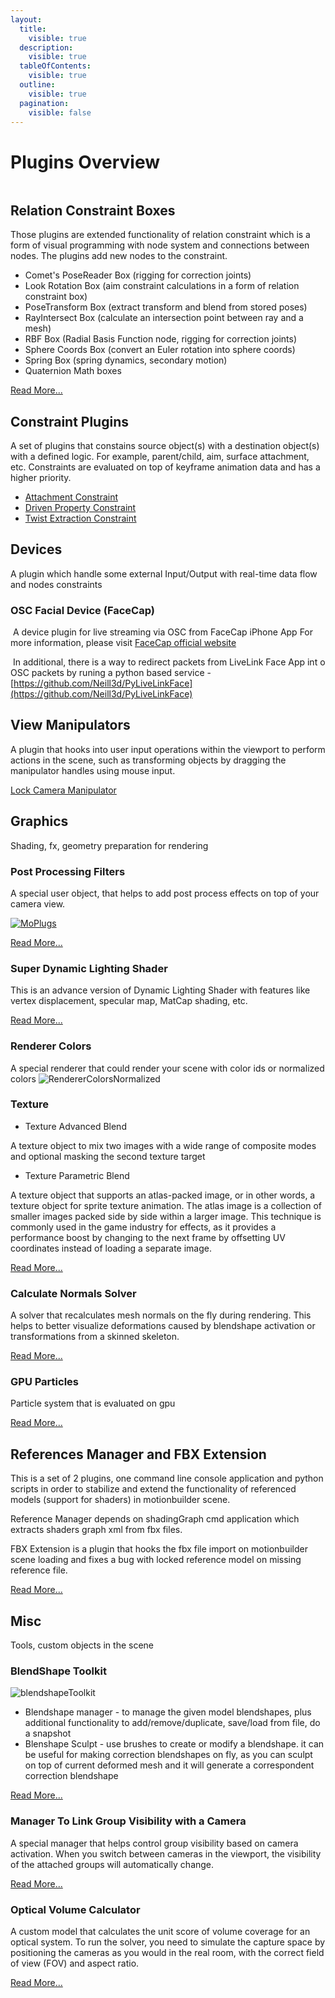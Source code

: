 ```yaml
---
layout:
  title:
    visible: true
  description:
    visible: true
  tableOfContents:
    visible: true
  outline:
    visible: true
  pagination:
    visible: false
---
```


# Plugins Overview

<figure><img src="../../.gitbook/assets/openmobu_plugins.jpg" alt=""><figcaption></figcaption></figure>

## Relation Constraint Boxes

Those plugins are extended functionality of relation constraint which is a form of visual programming with node system and connections between nodes. The plugins add new nodes to the constraint.

* Comet's PoseReader Box (rigging for correction joints)
* Look Rotation Box (aim constraint calculations in a form of relation constraint box)
* PoseTransform Box (extract transform and blend from stored poses)
* RayIntersect Box (calculate an intersection point between ray and a mesh)
* RBF Box (Radial Basis Function node, rigging for correction joints)
* Sphere Coords Box (convert an Euler rotation into sphere coords)
* Spring Box (spring dynamics, secondary motion)
* Quaternion Math boxes

[Read More...](relationboxes.md)

## Constraint Plugins

A set of plugins that constains source object(s) with a destination object(s) with a defined logic. For example, parent/child, aim, surface attachment, etc. Constraints are evaluated on top of keyframe animation data and has a higher priority.

* [Attachment Constraint](attachmentconstraint.md)
* [Driven Property Constraint](drivenpropertyconstraint.md)
* [Twist Extraction Constraint](constraint_twistextraction.md)

## Devices

A plugin which handle some external Input/Output with real-time data flow and nodes constraints

### OSC Facial Device (FaceCap)

<img src="../../.gitbook/assets/image (1) (2).png" alt="" data-size="line"> A device plugin for live streaming via OSC from FaceCap iPhone App For more information, please visit [FaceCap official website](https://bannaflak.com/face-cap/index.html)

<img src="../../.gitbook/assets/image (4).png" alt="" data-size="line"> In additional, there is a way to redirect packets from LiveLink Face App int o OSC packets by runing a python based service - [https://github.com/Neill3d/PyLiveLinkFace](https://github.com/Neill3d/PyLiveLinkFace)

## View Manipulators

A plugin that hooks into user input operations within the viewport to perform actions in the scene, such as transforming objects by dragging the manipulator handles using mouse input.

[Lock Camera Manipulator](manipulator_lockcamera.md)

## Graphics

Shading, fx, geometry preparation for rendering

### Post Processing Filters

A special user object, that helps to add post process effects on top of your camera view.

[![MoPlugs](../../../Documentation/Images/Bryan_usecase.jpg)](../../)

[Read More...](postprocessingeffects.md)

### Super Dynamic Lighting Shader

This is an advance version of Dynamic Lighting Shader with features like vertex displacement, specular map, MatCap shading, etc.

[Read More...](shader_superdynamiclighting.md)

### Renderer Colors

A special renderer that could render your scene with color ids or normalized colors ![RendererColorsNormalized](../renderer_colors_normalized.jpg)

### Texture

* Texture Advanced Blend

A texture object to mix two images with a wide range of composite modes and optional masking the second texture target

* Texture Parametric Blend

A texture object that supports an atlas-packed image, or in other words, a texture object for sprite texture animation. The atlas image is a collection of smaller images packed side by side within a larger image. This technique is commonly used in the game industry for effects, as it provides a performance boost by changing to the next frame by offsetting UV coordinates instead of loading a separate image.

[Read More...](textures.md)

### Calculate Normals Solver

A solver that recalculates mesh normals on the fly during rendering. This helps to better visualize deformations caused by blendshape activation or transformations from a skinned skeleton.

[Read More...](solvercalculatenormals.md)

### GPU Particles

Particle system that is evaluated on gpu

[Read More...](gpuparticlesshader.md)

## References Manager and FBX Extension

This is a set of 2 plugins, one command line console application and python scripts in order to stabilize and extend the functionality of referenced models (support for shaders) in motionbuilder scene.

Reference Manager depends on shadingGraph cmd application which extracts shaders graph xml from fbx files.

FBX Extension is a plugin that hooks the fbx file import on motionbuilder scene loading and fixes a bug with locked reference model on missing reference file.

[Read More...](referencesmanager.md)

## Misc

Tools, custom objects in the scene

### BlendShape Toolkit

![blendshapeToolkit](../tool_sculpt_brush.jpg)

* Blendshape manager - to manage the given model blendshapes, plus additional functionality to add/remove/duplicate, save/load from file, do a snapshot
* Blenshape Sculpt - use brushes to create or modify a blendshape. it can be useful for making correction blendshapes on fly, as you can sculpt on top of current deformed mesh and it will generate a correspondent correction blendshape

[Read More...](blendshapetoolkit.md)

### Manager To Link Group Visibility with a Camera

A special manager that helps control group visibility based on camera activation. When you switch between cameras in the viewport, the visibility of the attached groups will automatically change.

[Read More...](cameralinksgroupvisibility.md)

### Optical Volume Calculator

A custom model that calculates the unit score of volume coverage for an optical system. To run the solver, you need to simulate the capture space by positioning the cameras as you would in the real room, with the correct field of view (FOV) and aspect ratio.

[Read More...](opticalvolumecalculator.md)

